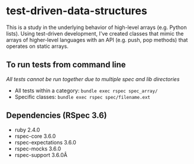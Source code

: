 # test-driven-data-structures
This is a study in the underlying behavior of high-level arrays (e.g. Python lists).  Using test-driven development, I've created classes that mimic the arrays of higher-level languages with an API (e.g. push, pop methods) that operates on static arrays.

## To run tests from command line
*All tests cannot be run together due to multiple spec and lib directories*
- All tests within a category: `bundle exec rspec spec_array/`
- Specific classes: `bundle exec rspec spec/filename.ext`

## Dependencies (RSpec 3.6)
- ruby 2.4.0
- rspec-core 3.6.0
- rspec-expectations 3.6.0
- rspec-mocks 3.6.0
- rspec-support 3.6.0Â
